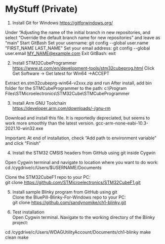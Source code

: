 # MyStuff (Private)

1. Install Git for Windows
  https://gitforwindows.org/

Under “Adjusting the name of the initial branch in new repositories, and select “Override the default branch name for new repositories” and leave as “main”
    Start GitBash
    Set your username: git config --global user.name "FIRST_NAME LAST_NAME"
    Set your email address: git config --global user.email MY_NAME@example.com
  Exit GitBash: exit

2. Install STM32CubeProgrammer<br>
https://www.st.com/en/development-tools/stm32cubeprog.html
Click Get Software -> Get latest for Win64 ->ACCEPT

Extract en.stm32cubeprg-win64-v2xxx.zip and run
After install, add bin folder for the STMCubeProgrammer to the path:
  c:\Program Files\STMicroelectronics\STM32Cube\STMCubeProgrammer

3. Install Arm GNU Toolchain<br>
https://developer.arm.com/downloads/-/gnu-rm

Download and install this file. It is reportedly depreciated, but seems to work more smoothly than the latest version.
gcc-arm-none-eabi-10.3-2021.10-win32.exe

Important: At end of installation, check “Add path to environment variable” and click “Finish”


4. Install the STM32 CMSIS headers from GitHub using git inside Cygwin<br>

Open Cygwin terminal and navigate to location where you want to do work:<br>
    cd /cygdrive/c/Users/$USERNAME/Documents

Clone the STM32CubeF1 repo to your PC:<br>
  git clone https://github.com/STMicroelectronics/STM32CubeF1.git

5. Install sample Blinky program from GitHub using git<br>
Clone the BluePill-Blinky-For-Windows repo to your PC:<br>
  git clone https://github.com/sandynomike/ch1-blinky.git

6. Test installation<br>
 Open Cygwin terminal. Navigate to the working directory of the Blinky project:

  cd /cygdrive/c/Users/WDAGUtilityAccount/Documents/ch1-blinky
  make clean
  make
